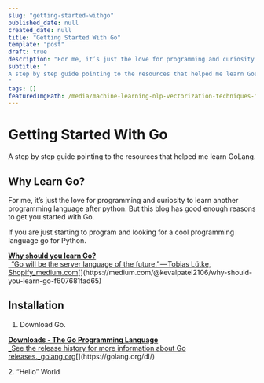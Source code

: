 ```yaml
---
slug: "getting-started-withgo"
published_date: null
created_date: null
title: "Getting Started With Go"
template: "post"
draft: true
description: "For me, it’s just the love for programming and curiosity to learn another programming language after python. But this blog has good enough reasons to get you started with Go. "
subtitle: "
A step by step guide pointing to the resources that helped me learn GoLang.
"
tags: []
featuredImgPath: /media/machine-learning-nlp-vectorization-techniques-featured.png
---
```

# Getting Started With Go

A step by step guide pointing to the resources that helped me learn GoLang.

## Why Learn Go?

For me, it’s just the love for programming and curiosity to learn another programming language after python. But this blog has good enough reasons to get you started with Go. 

If you are just starting to program and looking for a cool programming language go for Python.

[**Why should you learn Go?**  
_“Go will be the server language of the future.” — Tobias Lütke, Shopify_medium.com](https://medium.com/@kevalpatel2106/why-should-you-learn-go-f607681fad65 "https://medium.com/@kevalpatel2106/why-should-you-learn-go-f607681fad65")[](https://medium.com/@kevalpatel2106/why-should-you-learn-go-f607681fad65)

## Installation

1.  Download Go.

[**Downloads - The Go Programming Language**  
_See the release history for more information about Go releases._golang.org](https://golang.org/dl/ "https://golang.org/dl/")[](https://golang.org/dl/)

2\. “Hello” World


